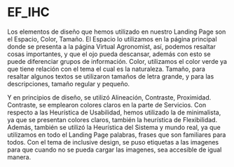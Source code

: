 # EF_IHC
Los elementos de diseño que hemos utilizado en nuestro Landing Page son el Espacio, Color, Tamaño.
El Espacio lo utilizamos en la página principal donde se presenta a la página Virtual Agronomist, así, podemos resaltar cosas importantes, y que el ojo pueda descansar, además con esto se puede diferenciar grupos de información.
Color, utilizamos el color verde ya que tiene relación con el tema el cual es la naturaleza.
Tamaño, para resaltar algunos textos se utilizaron tamaños de letra grande, y para las descripciones, tamaño regular y pequeño.

Y en principios de diseño, se utilizó Alineación, Contraste, Proximidad. 
Contraste, se emplearon colores claros en la parte de Servicios.
Con respecto a las Heurística de Usabilidad, hemos utilizado la de minimalista, ya que se presentan colores claros, también la heurística de Flexibilidad.
Además, también se utilizó la Heurística del Sistema y mundo real, ya que utilizamos en todo el Landing Page palabras, frases que son familiares para todos.
Con el tema de inclusive design, se puso etiquetas a las imagenes para que cuando no se pueda cargar las imagenes, sea accesible de igual manera.
